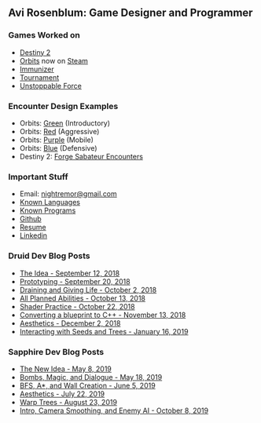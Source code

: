 ## Avi Rosenblum: Game Designer and Programmer

### Games Worked on
- [Destiny 2](https://avijr.com/Destiny)
- [Orbits](https://avijr.com/Orbits) now on [Steam](https://store.steampowered.com/app/719350/Orbits/)
- [Immunizer](https://avijr.com/Immunizer)
- [Tournament](https://avijr.com/Tournament)
- [Unstoppable Force](https://avijr.com/UnstoppableForce)

### Encounter Design Examples
- Orbits: [Green](https://avijr.com/Green) (Introductory)
- Orbits: [Red](https://avijr.com/Red) (Aggressive)
- Orbits: [Purple](https://avijr.com/Purple) (Mobile)
- Orbits: [Blue](https://avijr.com/Blue) (Defensive)
- Destiny 2: [Forge Sabateur Encounters](https://avijr.com/ForgeEncounters)

### Important Stuff
- Email: nightremor@gmail.com
- [Known Languages](https://avijr.com/Languages)
- [Known Programs](https://avijr.com/Programs)
- [Github](https://github.com/Polaros/)
- [Resume](/pdfs/Resume.pdf)
- [Linkedin](https://www.linkedin.com/in/avi-rosenblum-52a267167/)

### Druid Dev Blog Posts
- [The Idea - September 12, 2018](https://avijr.com/posts/9_12_18)
- [Prototyping - September 20, 2018](https://avijr.com/posts/9_20_18)
- [Draining and Giving Life - October 2, 2018](https://avijr.com/posts/10_2_18)
- [All Planned Abilities - October 13, 2018](https://avijr.com/posts/10_13_18)
- [Shader Practice - October 22, 2018](https://avijr.com/posts/10_22_18)
- [Converting a blueprint to C++ - November 13, 2018](https://avijr.com/posts/11_13_18)
- [Aesthetics - December 2, 2018](https://avijr.com/posts/12_2_18)
- [Interacting with Seeds and Trees - January 16, 2019](https://avijr.com/posts/1_16_19)

### Sapphire Dev Blog Posts
- [The New Idea - May 8, 2019](https://avijr.com/posts/5_8_19)
- [Bombs, Magic, and Dialogue - May 18, 2019](https://avijr.com/posts/5_18_19)
- [BFS, A*, and Wall Creation - June 5, 2019](https://avijr.com/posts/6_5_19)
- [Aesthetics - July 22, 2019](https://avijr.com/posts/7_22_19)
- [Warp Trees - August 23, 2019](https://avijr.com/posts/8_23_19)
- [Intro, Camera Smoothing, and Enemy AI - October 8, 2019](https://avijr.com/posts/10_9_19.md)
